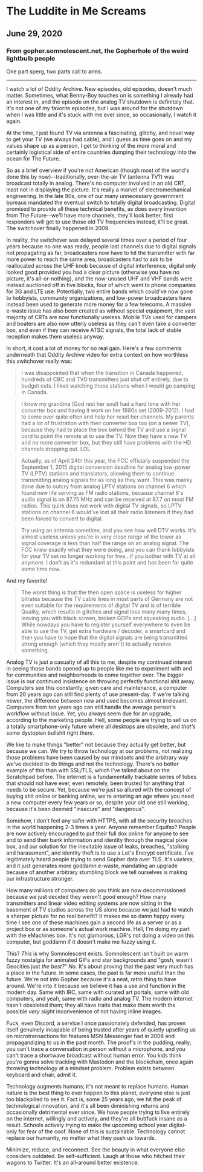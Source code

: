 # The Luddite in Me Screams
## June 29, 2020
### From gopher.somnolescent.net, the Gopherhole of the weird lightbulb people
One part sperg, two parts call to arms.

---

I watch a lot of Oddity Archive. New episodes, old episodes, doesn't much
matter. Sometimes, what Benny-Boy touches on is something I already had an
interest in, and the episode on the analog TV shutdown is definitely that.
It's not one of my favorite episodes, but I was around for the shutdown when
I was little and it's stuck with me ever since, so occasionally, I watch it
again.

At the time, I just found TV via antenna a fascinating, glitchy, and novel
way to get your TV (we always had cable), and I guess as time goes on and my
values shape up as a person, I get to thinking of the more moral and
certainly logistical side of entire countries dumping their technology into
the ocean for The Future.

So as a brief overview if you're not American (though most of the world's
done this by now)--traditionally, over-the-air TV (antenna TV?) was broadcast
totally in analog. There's no computer involved in an old CRT, least not in
displaying the picture. It's really a marvel of electromechanical
engineering. In the late 90s, one of our many unnecessary government bureaus
mandated the eventual switch to totally digital broadcasting. Digital
promised to provide all these technical benefits, as does every invention
from The Future--we'll have more channels, they'll look better, first
responders will get to use those old TV frequencies instead, it'll be great.
The switchover finally happened in 2009.

In reality, the switchover was delayed several times over a period of four
years because no one was ready, people lost channels due to digital signals
not propagating as far, broadcasters now have to hit the transmitter with far
more power to reach the same area, broadcasters had to ask to be reallocated
across the UHF knob because of digital interference, digital only looked
good provided you had a clear picture (otherwise you have no picture, it's
all-or-nothing), and the now-unused UHF and VHF bands were instead auctioned
off in five blocks, four of which went to phone companies for 3G and LTE use.
Potentially, two entire bands which could've now gone to hobbyists, community
organizations, and low-power broadcasters have instead been used to generate
more money for a few telecoms. A massive e-waste issue has also been created
as without special equipment, the vast majority of CRTs are now functionally
useless. Mobile TVs used for campers and boaters are also now utterly useless
as they can't even take a converter box, and even if they can receive ATSC
signals, the total lack of stable reception makes them useless anyway.

In short, it cost a lot of money for no real gain. Here's a few comments
underneath that Oddity Archive video for extra context on how worthless this
switchover really was:

> I was disappointed that when the transition in Canada happened, hundreds of
> CBC and TVO transmitters just shut off entirely, due to budget cuts. I
> liked watching those stations when I would go camping in Canada.

> I know my grandma (God rest her soul) had a hard time with her converter
> box and having it work on her 1980s set (2009-2012). I had to come over
> quite often and help her reset her channels. My parents had a lot of
> frustration with their converter box too (on a newer TV), because they had
> to place the box behind the TV and use a signal cord to point the remote
> at to use the TV. Now they have a new TV and no more converter box, but
> they still have problems with the HD channels dropping out. LOL

> Actually, as of April 24th this year, the FCC officially suspended the
> September 1, 2015 digital conversion deadline for analog low-power TV
> (LPTV) stations and translators, allowing them to continue transmitting
> analog signals for as long as they want. This was mainly done due to outcry
> from analog LPTV stations on channel 6 which found new life serving as FM
> radio stations, because channel 6's audio signal is on 87.75 MHz and can
> be received at 87.7 on most FM radios. This quirk does not work with
> digital TV signals, so LPTV stations on channel 6 would've lost all their
> radio listeners if they had been forced to convert to digital.

> Try using an antenna sometime, and you see how well DTV works. It's almost
> useless unless you're in very close range of the tower as signal coverage
> is less than half the range on an analog signal. The FCC knew exactly what
> they were doing, and you can thank lobbyists for your TV set no longer
> working for free...if you bother with TV at all anymore. I don't as it's
> redundant at this point and has been for quite some time now.

And my favorite!

> The worst thing is that the then open space is useless for higher bitrates
> because the TV cable lines in most parts of Germany are not even suitable
> for the requirements of digital TV and is of terrible Quality, which
> results in glitches and signal loss many many times, leaving you with black
> screen, broken GOPs and squeaking audio. […] While nowdays you have to
> register yourself everywhere to even be able to use the TV, get extra
> hardware / decoder, a smartcard and then you have to hope that the digital
> signals are being transmitted strong enough (which they mostly aren't) to
> actually receive something.

Analog TV is just a casualty of all this to me, despite my continued interest
in seeing those bands opened up to people like me to experiment with and for
communities and neighborhoods to come together over. The bigger issue is our
continued insistence on throwing perfectly functional shit away. Computers
see this constantly; given care and maintenance, a computer from 20 years ago
can still find plenty of use present-day. If we're talking newer, the
difference between new and used becomes almost irrelevant. Computers from ten
years ago can still handle the average person's workflow without issue. Yet,
you always seem due for an upgrade, according to the marketing people. Hell,
some people are trying to sell us on a totally smartphone-only future where
all desktops are obsolete, and *that's* some dystopian bullshit right there.

We like to make things "better" not because they actually get better, but
because we can. We try to throw technology at our problems, not realizing
those problems have been caused by our mindsets and the arbitrary way we've
decided to do things and not the technology. There's no better example of
this than with SSL/TLS, which I've talked about on the Scratchpad before. The
internet is a fundamentally trackable series of tubes that should not have
ever, even remotely, been trusted for anything that needs to be secure. Yet,
because we're just so allured with the concept of buying shit online or
banking online, we're entering an age where you need a new computer every few
years or so, despite your old one still working, because it's been deemed
"insecure" and "dangerous".

Somehow, I don't feel any safer with HTTPS, with all the security breaches in
the world happening 2-3 times a year. Anyone remember Equifax? People are now
actively encouraged to put their full dox online for anyone to see and to
send their bank information and identity through the magical pixie box, and
our solution for the inevitable issue of leaks, breaches, "stalking and
harassment", and identity theft is to use a Let's Encrypt certificate. I've
legitimately heard people trying to send Gopher data over TLS. It's
*useless*, and it just generates more goddamn e-waste, mandating an upgrade
because of another arbitrary stumbling block we tell ourselves is making our
infrastructure stronger.

How many millions of computers do you think are now decommissioned because we
just decided they weren't good enough? How many transmitters and linear video
editing systems are now sitting in the basement of TV studios across the US
alone because we just had to watch a sharper picture for no real benefit? It
makes me so damn happy every time I see one of these machines gain a second
life as a server or as a project box or as someone's actual work machine.
Hell, I'm doing my part with the eMachines box. It's not glamorous, LGR's
not doing a video on this computer, but goddamn if it doesn't make me fuzzy
using it.

This? *This* is why Somnolescent exists. Somnolescent isn't built on warm
fuzzy nostalgia for animated GIFs and star backgrounds and "gosh, wasn't
Geocities just *the best?*" *No.* It's about proving that the past very much
has a place in the future. In some cases, the past is far more useful than
the future. We're not into Gopher because it's a neat, *retro* thing to have
around. We're into it because we believe it has a use and function in the
modern day. Same with IRC, same with curated art portals, same with old
computers, and yeah, same with radio and analog TV. The modern internet
hasn't obsoleted them; they all have traits that make them worth the possible
*very slight* inconvenience of not having inline images.

Fuck, even Discord, a service I once passionately defended, has proven itself
genuinely incapable of being trusted after years of quietly upselling us on
microtransactions for features MSN Messenger had in 2008 and propagandizing
to us in the past month. The proof's in the pudding, really; you can't trace
a conversation in person without a microphone, and you can't trace a
shortwave broadcast without human error. You kids think you're gonna solve
tracking with Mastodon and the blockchain, once again throwing technology at
a mindset problem. Problem exists between keyboard and chair, admit it.

Technology augments humans; it's not meant to replace humans. Human nature is
the best thing to ever happen to this planet, everyone else is just too
blackpilled to see it. Fact is, some 25 years ago, we hit the peak of
technological innovation, and it's all been diminishing returns and
occasionally detrimental ever since. We have people trying to live entirely
on the internet, willingly and actively, and they're all buttfuck insane as a
result. Schools actively trying to make the upcoming school year digital-only
for fear of the coof. None of this is sustainable. Technology cannot replace
our humanity, no matter what they push us towards.

Minimize, reduce, and reconnect. See the beauty in what everyone else
considers outdated. Be self-sufficient. Laugh at those who hitched their
wagons to Twitter. It's an all-around better existence.